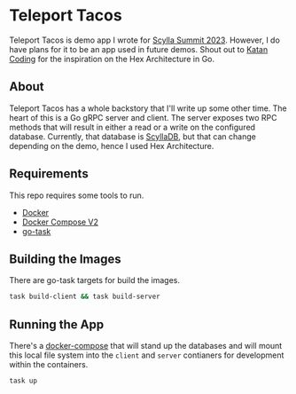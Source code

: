 # Teleport Tacos

Teleport Tacos is demo app I wrote for [Scylla Summit 2023](https://github.com/nazufel/scylla-summit-2023). However, I do have plans for it to be an app used in future demos. Shout out to [Katan Coding](https://t.co/QaN1cAzDmu?amp=1) for the inspiration on the Hex Architecture in Go.

## About

Teleport Tacos has a whole backstory that I'll write up some other time. The heart of this is a Go gRPC server and client. The server exposes two RPC methods that will result in either a read or a write on the configured database. Currently, that database is [ScyllaDB](https://scylladb.com), but that can change depending on the demo, hence I used Hex Architecture.

## Requirements

This repo requires some tools to run.

* [Docker](https://www.docker.com/)
* [Docker Compose V2](https://docs.docker.com/compose/compose-file/)
* [go-task](https://taskfile.dev/installation/)

## Building the Images

There are go-task targets for build the images. 

```sh
task build-client && task build-server
```

## Running the App

There's a [docker-compose](./docker-compose.yaml) that will stand up the databases and will mount this local file system into the `client` and `server` contianers for development within the containers.

```sh
task up
```